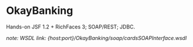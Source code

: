 # OkayBanking
 Hands-on JSF 1.2 + RichFaces 3; SOAP/REST; JDBC.

*note: WSDL link: {host:port}/OkayBanking/soap/cardsSOAPInterface.wsdl*